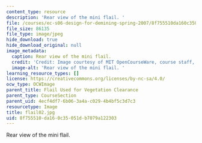 ```yaml
---
content_type: resource
description: 'Rear view of the mini flail. '
file: /courses/ec-s06-design-for-demining-spring-2007/8f755510da160c35051db7079a122303_flail02.jpg
file_size: 86135
file_type: image/jpeg
hide_download: true
hide_download_original: null
image_metadata:
  caption: Rear view of the mini flail.
  credit: 'Credit: Image courtesy of MIT OpenCourseWare, course staff, and students.'
  image-alt: 'Rear view of the mini flail. '
learning_resource_types: []
license: https://creativecommons.org/licenses/by-nc-sa/4.0/
ocw_type: OCWImage
parent_title: Flail Used for Vegetation Clearance
parent_type: CourseSection
parent_uid: 4ecf4df7-6b06-3a4a-c029-4b4bf5c3d7c3
resourcetype: Image
title: flail02.jpg
uid: 8f755510-da16-0c35-051d-b7079a122303
---
```

Rear view of the mini flail. 